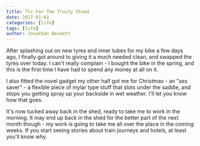 ```yaml
---
title: Tlc For The Trusty Steed
date: 2017-01-01
categories: [life]
tags: [life]
author: Jonathan Beckett
---
```


After splashing out on new tyres and inner tubes for my bike a few days ago, I finally got around to giving it a much needed clean, and swapped the tyres over today. I can't really complain - I bought the bike in the spring, and this is the first time I have had to spend any money at all on it.

I also fitted the novel gadget my other half got me for Christmas - an "ass saver" - a flexible piece of mylar type stuff that slots under the saddle, and stops you getting spray up your backside in wet weather. I'll let you know how that goes.

It's now tucked away back in the shed, ready to take me to work in the morning. It may end up back in the shed for the better part of the next month though - my work is going to take me all over the place in the coming weeks. If you start seeing stories about train journeys and hotels, at least you'll know why.